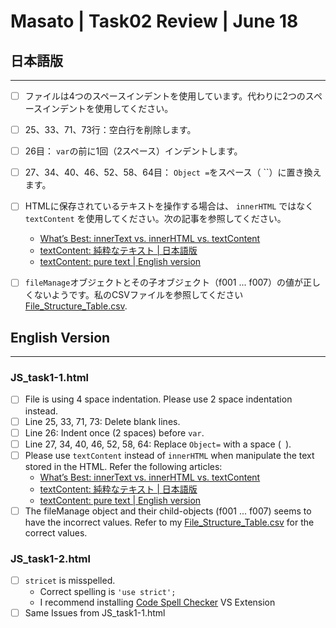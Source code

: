 # Masato | Task02 Review | June 18

## 日本語版
---
* [ ] ファイルは4つのスペースインデントを使用しています。代わりに2つのスペースインデントを使用してください。
* [ ] 25、33、71、73行：空白行を削除します。
* [ ] 26目： `var`の前に1回（2スペース）インデントします。
* [ ] 27、34、40、46、52、58、64目： `Object =`をスペース（ ``）に置き換えます。
* [ ] HTMLに保存されているテキストを操作する場合は、 `innerHTML` ではなく `textContent` を使用してください。次の記事を参照してください。
  * [What’s Best: innerText vs. innerHTML vs. textContent](https://medium.com/better-programming/whats-best-innertext-vs-innerhtml-vs-textcontent-903ebc43a3fc)
  * [textContent: 純粋なテキスト | 日本語版](https://ja.javascript.info/basic-dom-node-properties#ref-450)
  * [textContent: pure text | English version](https://javascript.info/basic-dom-node-properties#textcontent-pure-text)
* [ ] `fileManage`オブジェクトとその子オブジェクト（f001 ... f007）の値が正しくないようです。私のCSVファイルを参照してください [File_Structure_Table.csv](https://github.com/ahandsel/kintone_dojo/blob/master/Task02/File_Structure_Table.csv).


## English Version
---
### JS_task1-1.html
* [ ] File is using 4 space indentation. Please use 2 space indentation instead.
* [ ] Line 25, 33, 71, 73: Delete blank lines.
* [ ] Line 26: Indent once (2 spaces) before `var`.
* [ ] Line 27, 34, 40, 46, 52, 58, 64: Replace `Object=` with a space (` `).
* [ ] Please use `textContent` instead of `innerHTML` when manipulate the text stored in the HTML. Refer the following articles:
  * [What’s Best: innerText vs. innerHTML vs. textContent](https://medium.com/better-programming/whats-best-innertext-vs-innerhtml-vs-textcontent-903ebc43a3fc)
  * [textContent: 純粋なテキスト | 日本語版](https://ja.javascript.info/basic-dom-node-properties#ref-450)
  * [textContent: pure text | English version](https://javascript.info/basic-dom-node-properties#textcontent-pure-text)
* [ ] The fileManage object and their child-objects (f001 ... f007) seems to have the incorrect values. Refer to my [File_Structure_Table.csv](https://github.com/ahandsel/kintone_dojo/blob/master/Task02/File_Structure_Table.csv) for the correct values.

### JS_task1-2.html
* [ ] `stricet` is misspelled.
  * Correct spelling is `'use strict';`
  * I recommend installing [Code Spell Checker](https://marketplace.visualstudio.com/items?itemName=streetsidesoftware.code-spell-checker) VS Extension
* [ ] Same Issues from JS_task1-1.html